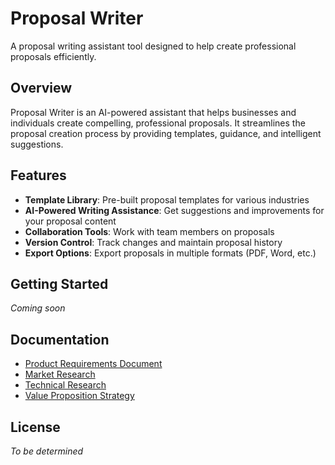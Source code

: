 # Proposal Writer

A proposal writing assistant tool designed to help create professional proposals efficiently.

## Overview

Proposal Writer is an AI-powered assistant that helps businesses and individuals create compelling, professional proposals. It streamlines the proposal creation process by providing templates, guidance, and intelligent suggestions.

## Features

- **Template Library**: Pre-built proposal templates for various industries
- **AI-Powered Writing Assistance**: Get suggestions and improvements for your proposal content
- **Collaboration Tools**: Work with team members on proposals
- **Version Control**: Track changes and maintain proposal history
- **Export Options**: Export proposals in multiple formats (PDF, Word, etc.)

## Getting Started

*Coming soon*

## Documentation

- [Product Requirements Document](product-requirements-document.md)
- [Market Research](Research/proposal-software-market-research-report.md)
- [Technical Research](Research/technical-research-report.md)
- [Value Proposition Strategy](Research/value-proposition-strategy.md)

## License

*To be determined*